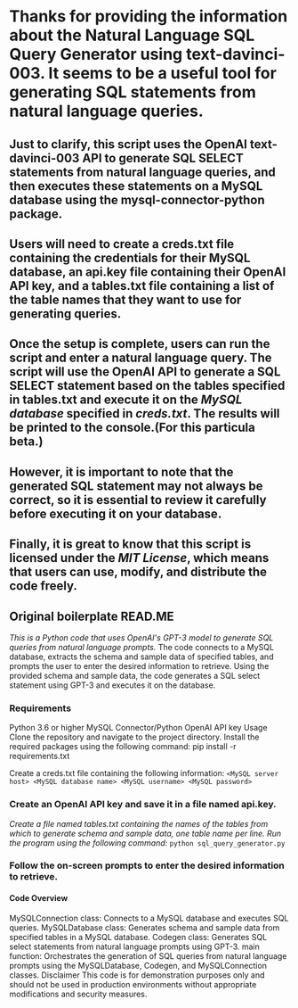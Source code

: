 # Thanks for providing the information about the Natural Language SQL Query Generator using text-davinci-003. It seems to be a useful tool for generating SQL statements from natural language queries.

## Just to clarify, this script uses the OpenAI text-davinci-003 API to generate SQL SELECT statements from natural language queries, and then executes these statements on a MySQL database using the mysql-connector-python package.

## Users will need to create a creds.txt file containing the credentials for their MySQL database, an api.key file containing their OpenAI API key, and a tables.txt file containing a list of the table names that they want to use for generating queries.

## Once the setup is complete, users can run the script and enter a natural language query. The script will use the OpenAI API to generate a SQL SELECT statement based on the tables specified in tables.txt and execute it on the *MySQL database* specified in *creds.txt*. The results will be printed to the console.(For this particula beta.)

## However, it is important to note that the generated SQL statement may not always be correct, so it is essential to review it carefully before executing it on your database.

## Finally, it is great to know that this script is licensed under the *MIT License*, which means that users can use, modify, and distribute the code freely.

## Original boilerplate READ.ME

*This is a Python code that uses OpenAI's GPT-3 model to generate SQL queries from natural language prompts.* The code connects to a MySQL database, extracts the schema and sample data of specified tables, and prompts the user to enter the desired information to retrieve. Using the provided schema and sample data, the code generates a SQL select statement using GPT-3 and executes it on the database.

### Requirements
  Python 3.6 or higher
  MySQL Connector/Python
  OpenAI API key
  Usage
  Clone the repository and navigate to the project directory.
  Install the required packages using the following command:
  pip install -r requirements.txt

Create a creds.txt file containing the following information:
``<MySQL server host>
<MySQL database name>
<MySQL username>
<MySQL password>``

### Create an OpenAI API key and save it in a file named api.key.
*Create a file named tables.txt containing the names of the tables from which to generate schema and sample data, one table name per line.
Run the program using the following command:*
`python sql_query_generator.py`

### Follow the on-screen prompts to enter the desired information to retrieve.
#### Code Overview
  MySQLConnection class: Connects to a MySQL database and executes SQL queries.
  MySQLDatabase class: Generates schema and sample data from specified tables in a MySQL database.
  Codegen class: Generates SQL select statements from natural language prompts using GPT-3.
  main function: Orchestrates the generation of SQL queries from natural language prompts using the MySQLDatabase, Codegen, and MySQLConnection classes.
  Disclaimer
  This code is for demonstration purposes only and should not be used in production environments without appropriate modifications and security measures.
